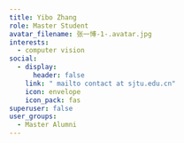 ```yaml
---
title: Yibo Zhang
role: Master Student
avatar_filename: 张一博-1-.avatar.jpg
interests:
  - computer vision
social:
  - display:
      header: false
    link: " mailto contact at sjtu.edu.cn"
    icon: envelope
    icon_pack: fas
superuser: false
user_groups:
  - Master Alumni
---
```

